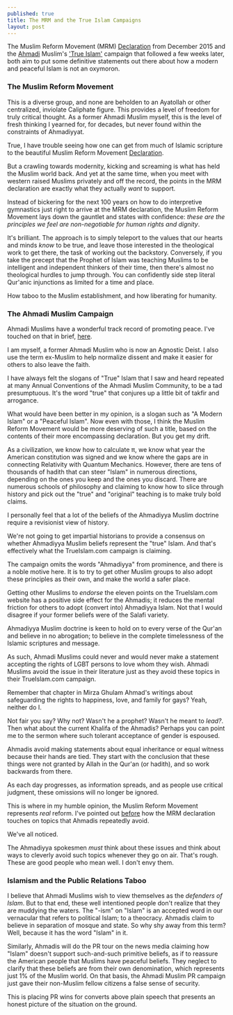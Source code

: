 ```yaml
---
published: true
title: The MRM and the True Islam Campaigns
layout: post
---
```

The Muslim Reform Movement (MRM) [Declaration](https://www.change.org/p/muslims-and-neighbors-we-support-the-muslim-reform-movement) from December 2015 and the [Ahmadi](https://www.alislam.org/) Muslim's ['True Islam'](http://trueislam.com/) campaign that followed a few weeks later, both aim to put some definitive statements out there about how a modern and peaceful Islam is not an oxymoron.

### The Muslim Reform Movement

This is a diverse group, and none are beholden to an Ayatollah or other centralized, inviolate Caliphate figure. This provides a level of freedom for truly critical thought. As a former Ahmadi Muslim myself, this is the level of fresh thinking I yearned for, for decades, but never found within the constraints of Ahmadiyyat.

True, I have trouble seeing how one can get from much of Islamic scripture to the beautiful Muslim Reform Movement [Declaration](https://www.change.org/p/muslims-and-neighbors-we-support-the-muslim-reform-movement).

But a crawling towards modernity, kicking and screaming is what has held the Muslim world back. And yet at the same time, when you meet with western raised Muslims privately and off the record, the points in the MRM declaration are exactly what they actually _want_ to support.

Instead of bickering for the next 100 years on how to do interpretive gymnastics just right to arrive at the MRM declaration, the Muslim Reform Movement lays down the gauntlet and states with confidence: _these are the principles we feel are non-negotiable for human rights and dignity_. 

It's brilliant. The approach is to simply teleport to the values that our hearts and minds _know_ to be true, and leave those interested in the theological work to get there, the task of working out the backstory. Conversely, if you take the precept that the Prophet of Islam was teaching Muslims to be intelligent and independent thinkers of their time, then there's almost no theological hurdles to jump through. You can confidently side step literal Qur'anic injunctions as limited for a time and place. 

How taboo to the Muslim establishment, and how liberating for humanity.

### The Ahmadi Muslim Campaign

Ahmadi Muslims have a wonderful track record of promoting peace. I've touched on that in brief, [here](https://reasononfaith.github.io/2016/03/29/defending-islam-from-the-twitter-trolls-in-denial.html).

I am myself, a former Ahmadi Muslim who is now an Agnostic Deist. I also use the term ex-Muslim to help normalize dissent and make it easier for others to also leave the faith.

I have always felt the slogans of "True" Islam that I saw and heard repeated at many Annual Conventions of the Ahmadi Muslim Community, to be a tad presumptuous. It's the word "true" that conjures up a little bit of takfir and arrogance.

What would have been better in my opinion, is a slogan such as "A Modern Islam" or a "Peaceful Islam". Now even with those, I think the Muslim Reform Movement would be more deserving of such a title, based on the contents of their more encompassing declaration. But you get my drift.

As a civilization, we know how to calculate π, we know what year the American constitution was signed and we know where the gaps are in connecting Relativity with Quantum Mechanics. However, there are tens of thousands of hadith that can steer "Islam" in numerous directions, depending on the ones you keep and the ones you discard. There are numerous schools of philosophy and claiming to know how to slice through history and pick out the "true" and "original" teaching is to make truly bold claims.

I personally feel that a lot of the beliefs of the Ahmadiyya Muslim doctrine require a revisionist view of history. 

We're not going to get impartial historians to provide a consensus on whether Ahmadiyya Muslim beliefs represent the "true" Islam. And that's effectively what the TrueIslam.com campaign is claiming. 

The campaign omits the words "Ahmadiyya" from prominence, and there is a noble motive here. It is to try to get other Muslim groups to also adopt these principles as their own, and make the world a safer place. 

Getting other Muslims to _endorse_ the eleven points on the TrueIslam.com website has a positive side effect for the Ahmadis; it reduces the mental friction for others to adopt (convert into) Ahmadiyya Islam. Not that I would disagree if your former beliefs were of the Salafi variety.

Ahmadiyya Muslim doctrine is keen to hold on to every verse of the Qur'an and believe in no abrogation; to believe in the complete timelessness of the Islamic scriptures and message. 

As such, Ahmadi Muslims could never and would never make a statement accepting the rights of LGBT persons to love whom they wish. Ahmadi Muslims avoid the issue in their literature just as they avoid these topics in their TrueIslam.com campaign.

Remember that chapter in Mirza Ghulam Ahmad's writings about safeguarding the rights to happiness, love, and family for gays? Yeah, neither do I.

Not fair you say? Why not? Wasn't he a prophet? Wasn't he meant to _lead?_. Then what about the current Khalifa of the Ahmadis? Perhaps you can point me to the sermon where such tolerant acceptance of gender is espoused.

Ahmadis avoid making statements about equal inheritance or equal witness because their hands are tied. They start with the conclusion that these things were not granted by Allah in the Qur'an (or hadith), and so work backwards from there.

As each day progresses, as information spreads, and as people use critical judgment, these omissions will no longer be ignored.

This is where in my humble opinion, the Muslim Reform Movement represents _real_ reform. I've pointed out [before](https://twitter.com/ReasonOnFaith/status/713894927890059264) how the MRM declaration touches on topics that Ahmadis repeatedly avoid. 

We've all noticed.

The Ahmadiyya spokesmen _must_ think about these issues and think about ways to cleverly avoid such topics whenever they go on air. That's rough. These are good people who mean well. I don't envy them.

### Islamism and the Public Relations Taboo

I believe that Ahmadi Muslims wish to view themselves as the _defenders of Islam_. But to that end, these well intentioned people don't realize that they are muddying the waters. The "-ism" on "Islam" is an accepted word in our vernacular that refers to political Islam; to a theocracy. Ahmadis claim to believe in separation of mosque and state. So why shy away from this term? Well, because it has the word "Islam" in it.

Similarly, Ahmadis will do the PR tour on the news media claiming how "Islam" doesn't support such-and-such primitive beliefs, as if to reassure the American people that Muslims have peaceful beliefs. They neglect to clarify that these beliefs are from their own denomination, which represents just 1% of the Muslim world. On that basis, the Ahmadi Muslim PR campaign just gave their non-Muslim fellow citizens a false sense of security.

This is placing PR wins for converts above plain speech that presents an honest picture of the situation on the ground.